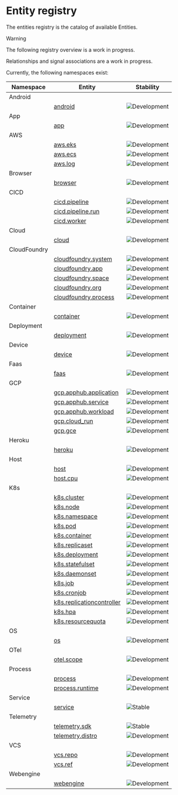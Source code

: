 <!--- Hugo front matter used to generate the website version of this page:
auto_gen: below
--->

<!-- NOTE: THIS FILE IS AUTOGENERATED. DO NOT EDIT BY HAND. -->
<!-- see templates/registry/markdown/entity_readme.md.j2 -->

# Entity registry

The entities registry is the catalog of available Entities. 

> [!WARNING]
>
> The following registry overview is a work in progress.
>
> Relationships and signal associations are a work in progress.

Currently, the following namespaces exist:
<table>
<thead>
<tr>
  <th>Namespace</th>
  <th>Entity</th>
  <th>Stability</th>
</tr>
</thead>
<tbody>
<tr>
<td>Android</td><td></td><td></td>
</tr><tr>
  <td></td>
  <td><a href="android.md#android">android</a></td>
  <td><img src="https://img.shields.io/badge/-development-blue" alt="Development"/></td>
</tr><tr>
<td>App</td><td></td><td></td>
</tr><tr>
  <td></td>
  <td><a href="app.md#app">app</a></td>
  <td><img src="https://img.shields.io/badge/-development-blue" alt="Development"/></td>
</tr><tr>
<td>AWS</td><td></td><td></td>
</tr><tr>
  <td></td>
  <td><a href="aws.md#aws-eks">aws.eks</a></td>
  <td><img src="https://img.shields.io/badge/-development-blue" alt="Development"/></td>
</tr><tr>
  <td></td>
  <td><a href="aws.md#aws-ecs">aws.ecs</a></td>
  <td><img src="https://img.shields.io/badge/-development-blue" alt="Development"/></td>
</tr><tr>
  <td></td>
  <td><a href="aws.md#aws-log">aws.log</a></td>
  <td><img src="https://img.shields.io/badge/-development-blue" alt="Development"/></td>
</tr><tr>
<td>Browser</td><td></td><td></td>
</tr><tr>
  <td></td>
  <td><a href="browser.md#browser">browser</a></td>
  <td><img src="https://img.shields.io/badge/-development-blue" alt="Development"/></td>
</tr><tr>
<td>CICD</td><td></td><td></td>
</tr><tr>
  <td></td>
  <td><a href="cicd.md#cicd-pipeline">cicd.pipeline</a></td>
  <td><img src="https://img.shields.io/badge/-development-blue" alt="Development"/></td>
</tr><tr>
  <td></td>
  <td><a href="cicd.md#cicd-pipeline-run">cicd.pipeline.run</a></td>
  <td><img src="https://img.shields.io/badge/-development-blue" alt="Development"/></td>
</tr><tr>
  <td></td>
  <td><a href="cicd.md#cicd-worker">cicd.worker</a></td>
  <td><img src="https://img.shields.io/badge/-development-blue" alt="Development"/></td>
</tr><tr>
<td>Cloud</td><td></td><td></td>
</tr><tr>
  <td></td>
  <td><a href="cloud.md#cloud">cloud</a></td>
  <td><img src="https://img.shields.io/badge/-development-blue" alt="Development"/></td>
</tr><tr>
<td>CloudFoundry</td><td></td><td></td>
</tr><tr>
  <td></td>
  <td><a href="cloudfoundry.md#cloudfoundry-system">cloudfoundry.system</a></td>
  <td><img src="https://img.shields.io/badge/-development-blue" alt="Development"/></td>
</tr><tr>
  <td></td>
  <td><a href="cloudfoundry.md#cloudfoundry-app">cloudfoundry.app</a></td>
  <td><img src="https://img.shields.io/badge/-development-blue" alt="Development"/></td>
</tr><tr>
  <td></td>
  <td><a href="cloudfoundry.md#cloudfoundry-space">cloudfoundry.space</a></td>
  <td><img src="https://img.shields.io/badge/-development-blue" alt="Development"/></td>
</tr><tr>
  <td></td>
  <td><a href="cloudfoundry.md#cloudfoundry-org">cloudfoundry.org</a></td>
  <td><img src="https://img.shields.io/badge/-development-blue" alt="Development"/></td>
</tr><tr>
  <td></td>
  <td><a href="cloudfoundry.md#cloudfoundry-process">cloudfoundry.process</a></td>
  <td><img src="https://img.shields.io/badge/-development-blue" alt="Development"/></td>
</tr><tr>
<td>Container</td><td></td><td></td>
</tr><tr>
  <td></td>
  <td><a href="container.md#container">container</a></td>
  <td><img src="https://img.shields.io/badge/-development-blue" alt="Development"/></td>
</tr><tr>
<td>Deployment</td><td></td><td></td>
</tr><tr>
  <td></td>
  <td><a href="deployment.md#deployment">deployment</a></td>
  <td><img src="https://img.shields.io/badge/-development-blue" alt="Development"/></td>
</tr><tr>
<td>Device</td><td></td><td></td>
</tr><tr>
  <td></td>
  <td><a href="device.md#device">device</a></td>
  <td><img src="https://img.shields.io/badge/-development-blue" alt="Development"/></td>
</tr><tr>
<td>Faas</td><td></td><td></td>
</tr><tr>
  <td></td>
  <td><a href="faas.md#faas">faas</a></td>
  <td><img src="https://img.shields.io/badge/-development-blue" alt="Development"/></td>
</tr><tr>
<td>GCP</td><td></td><td></td>
</tr><tr>
  <td></td>
  <td><a href="gcp.md#gcp-apphub-application">gcp.apphub.application</a></td>
  <td><img src="https://img.shields.io/badge/-development-blue" alt="Development"/></td>
</tr><tr>
  <td></td>
  <td><a href="gcp.md#gcp-apphub-service">gcp.apphub.service</a></td>
  <td><img src="https://img.shields.io/badge/-development-blue" alt="Development"/></td>
</tr><tr>
  <td></td>
  <td><a href="gcp.md#gcp-apphub-workload">gcp.apphub.workload</a></td>
  <td><img src="https://img.shields.io/badge/-development-blue" alt="Development"/></td>
</tr><tr>
  <td></td>
  <td><a href="gcp.md#gcp-cloud-run">gcp.cloud_run</a></td>
  <td><img src="https://img.shields.io/badge/-development-blue" alt="Development"/></td>
</tr><tr>
  <td></td>
  <td><a href="gcp.md#gcp-gce">gcp.gce</a></td>
  <td><img src="https://img.shields.io/badge/-development-blue" alt="Development"/></td>
</tr><tr>
<td>Heroku</td><td></td><td></td>
</tr><tr>
  <td></td>
  <td><a href="heroku.md#heroku">heroku</a></td>
  <td><img src="https://img.shields.io/badge/-development-blue" alt="Development"/></td>
</tr><tr>
<td>Host</td><td></td><td></td>
</tr><tr>
  <td></td>
  <td><a href="host.md#host">host</a></td>
  <td><img src="https://img.shields.io/badge/-development-blue" alt="Development"/></td>
</tr><tr>
  <td></td>
  <td><a href="host.md#host-cpu">host.cpu</a></td>
  <td><img src="https://img.shields.io/badge/-development-blue" alt="Development"/></td>
</tr><tr>
<td>K8s</td><td></td><td></td>
</tr><tr>
  <td></td>
  <td><a href="k8s.md#k8s-cluster">k8s.cluster</a></td>
  <td><img src="https://img.shields.io/badge/-development-blue" alt="Development"/></td>
</tr><tr>
  <td></td>
  <td><a href="k8s.md#k8s-node">k8s.node</a></td>
  <td><img src="https://img.shields.io/badge/-development-blue" alt="Development"/></td>
</tr><tr>
  <td></td>
  <td><a href="k8s.md#k8s-namespace">k8s.namespace</a></td>
  <td><img src="https://img.shields.io/badge/-development-blue" alt="Development"/></td>
</tr><tr>
  <td></td>
  <td><a href="k8s.md#k8s-pod">k8s.pod</a></td>
  <td><img src="https://img.shields.io/badge/-development-blue" alt="Development"/></td>
</tr><tr>
  <td></td>
  <td><a href="k8s.md#k8s-container">k8s.container</a></td>
  <td><img src="https://img.shields.io/badge/-development-blue" alt="Development"/></td>
</tr><tr>
  <td></td>
  <td><a href="k8s.md#k8s-replicaset">k8s.replicaset</a></td>
  <td><img src="https://img.shields.io/badge/-development-blue" alt="Development"/></td>
</tr><tr>
  <td></td>
  <td><a href="k8s.md#k8s-deployment">k8s.deployment</a></td>
  <td><img src="https://img.shields.io/badge/-development-blue" alt="Development"/></td>
</tr><tr>
  <td></td>
  <td><a href="k8s.md#k8s-statefulset">k8s.statefulset</a></td>
  <td><img src="https://img.shields.io/badge/-development-blue" alt="Development"/></td>
</tr><tr>
  <td></td>
  <td><a href="k8s.md#k8s-daemonset">k8s.daemonset</a></td>
  <td><img src="https://img.shields.io/badge/-development-blue" alt="Development"/></td>
</tr><tr>
  <td></td>
  <td><a href="k8s.md#k8s-job">k8s.job</a></td>
  <td><img src="https://img.shields.io/badge/-development-blue" alt="Development"/></td>
</tr><tr>
  <td></td>
  <td><a href="k8s.md#k8s-cronjob">k8s.cronjob</a></td>
  <td><img src="https://img.shields.io/badge/-development-blue" alt="Development"/></td>
</tr><tr>
  <td></td>
  <td><a href="k8s.md#k8s-replicationcontroller">k8s.replicationcontroller</a></td>
  <td><img src="https://img.shields.io/badge/-development-blue" alt="Development"/></td>
</tr><tr>
  <td></td>
  <td><a href="k8s.md#k8s-hpa">k8s.hpa</a></td>
  <td><img src="https://img.shields.io/badge/-development-blue" alt="Development"/></td>
</tr><tr>
  <td></td>
  <td><a href="k8s.md#k8s-resourcequota">k8s.resourcequota</a></td>
  <td><img src="https://img.shields.io/badge/-development-blue" alt="Development"/></td>
</tr><tr>
<td>OS</td><td></td><td></td>
</tr><tr>
  <td></td>
  <td><a href="os.md#os">os</a></td>
  <td><img src="https://img.shields.io/badge/-development-blue" alt="Development"/></td>
</tr><tr>
<td>OTel</td><td></td><td></td>
</tr><tr>
  <td></td>
  <td><a href="otel.md#otel-scope">otel.scope</a></td>
  <td><img src="https://img.shields.io/badge/-development-blue" alt="Development"/></td>
</tr><tr>
<td>Process</td><td></td><td></td>
</tr><tr>
  <td></td>
  <td><a href="process.md#process">process</a></td>
  <td><img src="https://img.shields.io/badge/-development-blue" alt="Development"/></td>
</tr><tr>
  <td></td>
  <td><a href="process.md#process-runtime">process.runtime</a></td>
  <td><img src="https://img.shields.io/badge/-development-blue" alt="Development"/></td>
</tr><tr>
<td>Service</td><td></td><td></td>
</tr><tr>
  <td></td>
  <td><a href="service.md#service">service</a></td>
  <td><img src="https://img.shields.io/badge/-stable-lightgreen" alt="Stable"/></td>
</tr><tr>
<td>Telemetry</td><td></td><td></td>
</tr><tr>
  <td></td>
  <td><a href="telemetry.md#telemetry-sdk">telemetry.sdk</a></td>
  <td><img src="https://img.shields.io/badge/-stable-lightgreen" alt="Stable"/></td>
</tr><tr>
  <td></td>
  <td><a href="telemetry.md#telemetry-distro">telemetry.distro</a></td>
  <td><img src="https://img.shields.io/badge/-development-blue" alt="Development"/></td>
</tr><tr>
<td>VCS</td><td></td><td></td>
</tr><tr>
  <td></td>
  <td><a href="vcs.md#vcs-repo">vcs.repo</a></td>
  <td><img src="https://img.shields.io/badge/-development-blue" alt="Development"/></td>
</tr><tr>
  <td></td>
  <td><a href="vcs.md#vcs-ref">vcs.ref</a></td>
  <td><img src="https://img.shields.io/badge/-development-blue" alt="Development"/></td>
</tr><tr>
<td>Webengine</td><td></td><td></td>
</tr><tr>
  <td></td>
  <td><a href="webengine.md#webengine">webengine</a></td>
  <td><img src="https://img.shields.io/badge/-development-blue" alt="Development"/></td>
</tr>
</tbody>
</table>
